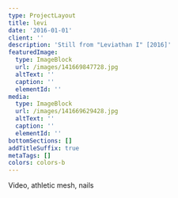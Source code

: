 ```yaml
---
type: ProjectLayout
title: levi
date: '2016-01-01'
client: ''
description: 'Still from "Leviathan I" [2016]'
featuredImage:
  type: ImageBlock
  url: /images/141669847728.jpg
  altText: ''
  caption: ''
  elementId: ''
media:
  type: ImageBlock
  url: /images/141669629428.jpg
  altText: ''
  caption: ''
  elementId: ''
bottomSections: []
addTitleSuffix: true
metaTags: []
colors: colors-b
---
```

Video, athletic mesh, nails
